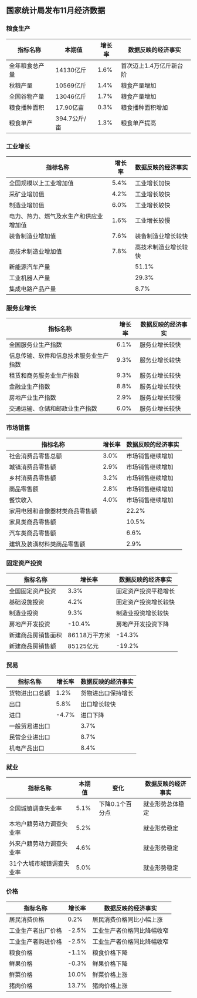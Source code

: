 ## 国家统计局发布11月经济数据

### 粮食生产
| 指标名称 | 本期值 | 增长率 | 数据反映的经济事实 |
| --- | --- | --- | --- |
| 全年粮食总产量 | 14130亿斤 | 1.6% | 首次迈上1.4万亿斤新台阶 |
| 秋粮产量 | 10569亿斤 | 1.4% | 粮食产量增加 |
| 全国谷物产量 | 13046亿斤 | 1.7% | 粮食产量增加 |
| 粮食播种面积 | 17.90亿亩 | 0.3% | 粮食播种面积增加 |
| 粮食单产 | 394.7公斤/亩 | 1.3% | 粮食单产提高 |

### 工业增长
| 指标名称 | 增长率 | 数据反映的经济事实 |
| --- | --- | --- |
| 全国规模以上工业增加值 | 5.4% | 工业增长加快 |
| 采矿业增加值 | 4.2% | 工业增长较快 |
| 制造业增加值 | 6.0% | 工业增长较快 |
| 电力、热力、燃气及水生产和供应业增加值 | 1.6% | 工业增长较慢 |
| 装备制造业增加值 | 7.6% | 装备制造业增长较快 |
| 高技术制造业增加值 | 7.8% | 高技术制造业增长较快 |
| 新能源汽车产量 |  | 51.1% | 新能源汽车产量增长较快 |
| 工业机器人产量 |  | 29.3% | 工业机器人产量增长较快 |
| 集成电路产品产量 |  | 8.7% | 集成电路产品产量增长较快 |

### 服务业增长
| 指标名称 | 增长率 | 数据反映的经济事实 |
| --- | --- | --- |
| 全国服务业生产指数 | 6.1% | 服务业增长较快 |
| 信息传输、软件和信息技术服务业生产指数 | 9.3% | 服务业增长较快 |
| 租赁和商务服务业生产指数 | 9.3% | 服务业增长较快 |
| 金融业生产指数 | 8.8% | 服务业增长较快 |
| 房地产业生产指数 | 2.9% | 服务业增长较慢 |
| 交通运输、仓储和邮政业生产指数 | 6.0% | 服务业增长较快 |

### 市场销售
| 指标名称 | 增长率 | 数据反映的经济事实 |
| --- | --- | --- |
| 社会消费品零售总额 | 3.0% | 市场销售继续增加 |
| 城镇消费品零售额 | 2.9% | 市场销售继续增加 |
| 乡村消费品零售额 | 3.2% | 市场销售继续增加 |
| 商品零售额 | 2.8% | 市场销售继续增加 |
| 餐饮收入 | 4.0% | 市场销售继续增加 |
| 家用电器和音像器材类商品零售额 |  | 22.2% | 家用电器和音像器材类商品零售额增长较快 |
| 家具类商品零售额 |  | 10.5% | 家具类商品零售额增长较快 |
| 汽车类商品零售额 |  | 6.6% | 汽车类商品零售额增长较快 |
| 建筑及装潢材料类商品零售额 |  | 2.9% | 建筑及装潢材料类商品零售额增长较快 |

### 固定资产投资
| 指标名称 | 增长率 | 数据反映的经济事实 |
| --- | --- | --- |
| 全国固定资产投资 | 3.3% | 固定资产投资平稳增长 |
| 基础设施投资 | 4.2% | 固定资产投资增长较快 |
| 制造业投资 | 9.3% | 制造业投资增长较快 |
| 房地产开发投资 | -10.4% | 房地产开发投资下降 |
| 新建商品房销售面积 | 86118万平方米 | -14.3% | 新建商品房销售面积下降 |
| 新建商品房销售额 | 85125亿元 | -19.2% | 新建商品房销售额下降 |

### 贸易
| 指标名称 | 增长率 | 数据反映的经济事实 |
| --- | --- | --- |
| 货物进出口总额 | 1.2% | 货物进出口保持增长 |
| 出口 | 5.8% | 出口增长较快 |
| 进口 | -4.7% | 进口下降 |
| 一般贸易进出口 |  | 3.7% | 一般贸易进出口增长较快 |
| 民营企业进出口 |  | 8.7% | 民营企业进出口增长较快 |
| 机电产品出口 |  | 8.4% | 机电产品出口增长较快 |

### 就业
| 指标名称 | 本期值 | 变化 | 数据反映的经济事实 |
| --- | --- | --- | --- |
| 全国城镇调查失业率 | 5.1% | 下降0.1个百分点 | 就业形势总体稳定 |
| 本地户籍劳动力调查失业率 | 5.2% |  | 就业形势稳定 |
| 外来户籍劳动力调查失业率 | 4.6% |  | 就业形势稳定 |
| 31个大城市城镇调查失业率 | 5.0% |  | 就业形势稳定 |

### 价格
| 指标名称 | 增长率 | 数据反映的经济事实 |
| --- | --- | --- |
| 居民消费价格 | 0.2% | 居民消费价格同比小幅上涨 |
| 工业生产者出厂价格 | -2.5% | 工业生产者价格同比降幅收窄 |
| 工业生产者购进价格 | -2.5% | 工业生产者价格同比降幅收窄 |
| 粮食价格 | -1.1% | 粮食价格下降 |
| 鲜果价格 | -0.3% | 鲜果价格下降 |
| 鲜菜价格 | 10.0% | 鲜菜价格上涨 |
| 猪肉价格 | 13.7% | 猪肉价格上涨 |